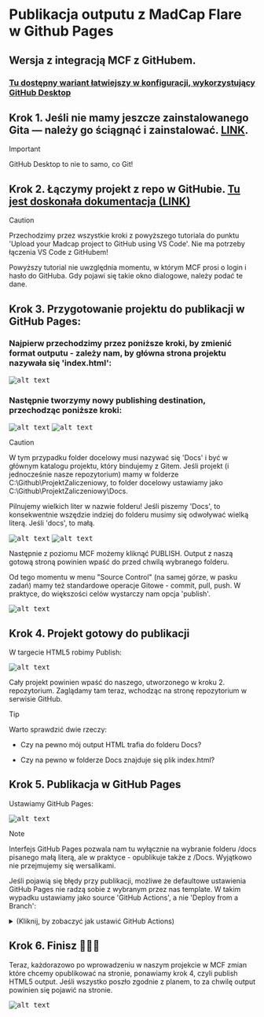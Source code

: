 # Publikacja outputu z MadCap Flare w Github Pages

## Wersja z integracją MCF z GitHubem. 
### [Tu dostępny wariant łatwiejszy w konfiguracji, wykorzystujący GitHub Desktop](./README2.md)

## Krok 1. Jeśli nie mamy jeszcze zainstalowanego Gita &mdash; należy go ściągnąć i zainstalować. [LINK](https://git-scm.com/downloads). 

> [!IMPORTANT]
> GitHub Desktop to nie to samo, co Git!

## Krok 2. Łączymy projekt z repo w GitHubie. [Tu jest doskonała dokumentacja (LINK)](https://docsy-site.netlify.app/docs/madcap-flare/connect-madcap-to-git/#bind-using-the-flare-interface)

> [!CAUTION]
> Przechodzimy przez wszystkie kroki z powyższego tutoriala do punktu 'Upload your Madcap project to GitHub using VS Code'. Nie ma potrzeby łączenia VS Code z GitHubem!
>
> Powyższy tutorial nie uwzględnia momentu, w którym MCF prosi o login i hasło do GitHuba. Gdy pojawi się takie okno dialogowe, należy podać te dane.

## Krok 3. Przygotowanie projektu do publikacji w GitHub Pages:

### Najpierw przechodzimy przez poniższe kroki, by zmienić format outputu - zależy nam, by główna strona projektu nazywała się 'index.html':
<kbd>![alt text](./Resources/MCF.png)</kbd>

### Następnie tworzymy nowy publishing destination, przechodząc poniższe kroki:

<kbd>![alt text](./Resources/A1.png)</kbd>
<kbd>![alt text](./Resources/A2.png)</kbd>
> [!CAUTION] 
> W tym przypadku folder docelowy musi nazywać się 'Docs' i być w głównym katalogu projektu, który bindujemy z Gitem. Jeśli projekt (i jednocześnie nasze repozytorium) mamy w folderze C:\Github\ProjektZaliczeniowy, to folder docelowy ustawiamy jako C:\Github\ProjektZaliczeniowy\Docs.
>
> Pilnujemy wielkich liter w nazwie folderu! Jeśli piszemy 'Docs', to konsekwentnie wszędzie indziej do folderu musimy się odwoływać wielką literą. Jeśli 'docs', to małą.

<kbd>![alt text](./Resources/A3.png)</kbd>
<kbd>![alt text](./Resources/A4.png)</kbd>

Następnie z poziomu MCF możemy kliknąć PUBLISH. Output z naszą gotową stroną powinien wpaść do przed chwilą wybranego folderu.

Od tego momentu w menu "Source Control" (na samej górze, w pasku zadań) mamy też standardowe operacje Gitowe - commit, pull, push. W praktyce, do większości celów wystarczy nam opcja 'publish'.

<kbd>![alt text](./Resources/MCF2.png)</kbd>

## Krok 4. Projekt gotowy do publikacji

W targecie HTML5 robimy Publish:

<kbd>![alt text](./Resources/publish.gif)</kbd>

Cały projekt powinien wpaść do naszego, utworzonego w kroku 2. repozytorium. Zaglądamy tam teraz, wchodząc na stronę repozytorium w serwisie GitHub.

>[!TIP]
>Warto sprawdzić dwie rzeczy:
> * Czy na pewno mój output HTML trafia do folderu Docs?
>
> * Czy na pewno w folderze Docs znajduje się plik index.html? 

##  Krok 5. Publikacja w GitHub Pages

Ustawiamy GitHub Pages:

<kbd>![alt text](./Resources/0.png)

>[!NOTE]
> Interfejs GitHub Pages pozwala nam tu wyłącznie na wybranie folderu /docs pisanego małą literą, ale w praktyce - opublikuje także z /Docs. Wyjątkowo nie przejmujemy się wersalikami. 

Jeśli pojawią się błędy przy publikacji, możliwe że defaultowe ustawienia GitHub Pages nie radzą sobie z wybranym przez nas template. W takim wypadku ustawiamy jako source 'GitHub Actions', a nie 'Deploy from a Branch':
<details><summary>(Kliknij, by zobaczyć jak ustawić GitHub Actions)</summary>
  
<kbd>![alt text](./Resources/B1.png)</kbd>

Następnie musimy wybrać odpowiedni workflow:

<kbd>![alt text](./Resources/1.png)</kbd>
<kbd>![alt text](./Resources/2.png)</kbd>
<kbd>![alt text](./Resources/3.png)</kbd>
<kbd>![alt text](./Resources/4.png)</kbd>
<kbd>![alt text](./Resources/5.png)</kbd>
<kbd>![alt text](./Resources/6.png)</kbd>
<kbd>![alt text](./Resources/7.png)</kbd>
<kbd>![alt text](./Resources/8.png)</kbd>

</details>


## Krok 6. Finisz 🚀🚀🚀
Teraz, każdorazowo po wprowadzeniu w naszym projekcie w MCF zmian które chcemy opublikować na stronie, ponawiamy krok 4, czyli publish HTML5 output. Jeśli wszystko poszło zgodnie z planem, to za chwilę output powinien się pojawić na stronie.

<kbd>![alt text](./Resources/publish.gif)</kbd>
